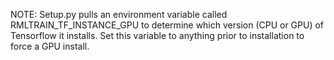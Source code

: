 NOTE: Setup.py pulls an environment variable called RMLTRAIN_TF_INSTANCE_GPU to determine 
which version (CPU or GPU) of Tensorflow it installs. Set this variable to anything 
prior to installation to force a GPU install.
